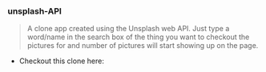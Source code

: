 ### unsplash-API

> A clone app created using the Unsplash web API. Just type a word/name in the search box of the thing you want to checkout the pictures for and number of pictures will start showing up on the page.

- Checkout this clone here: 